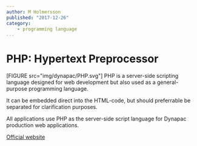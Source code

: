 ```yaml
---
author: M Holmersson
published: "2017-12-26"
category:
    - programming language
...
```

PHP: Hypertext Preprocessor
==================================
[FIGURE src="img/dynapac/PHP.svg"]
PHP is a server-side scripting language designed for web development
but also used as a general-purpose programming language.

It can be embedded direct into the HTML-code, but should preferrable be separated
for clarification purposes.

All applications use PHP as the server-side script language for Dynapac production
web applications.

[Official website](https://secure.php.net/)
